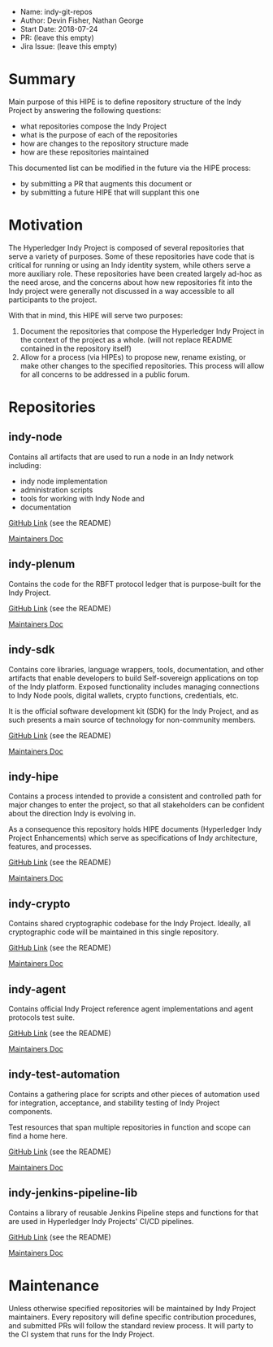 - Name: indy-git-repos
- Author: Devin Fisher, Nathan George
- Start Date: 2018-07-24
- PR: (leave this empty)
- Jira Issue: (leave this empty)

# Summary
[summary]: #summary

Main purpose of this HIPE is to define repository structure of the Indy Project by answering the following questions:
- what repositories compose the Indy Project
- what is the purpose of each of the repositories
- how are changes to the repository structure made
- how are these repositories maintained

This documented list can be modified in the future via the HIPE process:
- by submitting a PR that augments this document or 
- by submitting a future HIPE that will supplant this one

# Motivation
[motivation]: #motivation

The Hyperledger Indy Project is composed of several repositories that serve a variety of purposes. Some of these 
repositories have code that is critical for running or using an Indy identity system, while others serve a more auxiliary
role. These repositories have been created largely ad-hoc as the need arose, and the concerns about how new repositories
fit into the Indy project were generally not discussed in a way accessible to all participants to the project. 

With that in mind, this HIPE will serve two purposes:
1. Document the repositories that compose the Hyperledger Indy Project in the context of the project as a whole. (will 
not replace README contained in the repository itself)
2. Allow for a process (via HIPEs) to propose new, rename existing, or make other changes to the specified repositories.
This process will allow for all concerns to be addressed in a public forum.

# Repositories
[repositories]: #repositories

## indy-node
 
Contains all artifacts that are used to run a node in an Indy network including:
- indy node implementation
- administration scripts
- tools for working with Indy Node and 
- documentation

[GitHub Link](https://github.com/hyperledger/indy-node) (see the README)

[Maintainers Doc](https://github.com/hyperledger/indy-node/blob/master/MAINTAINERS.md)

## indy-plenum
 
Contains the code for the RBFT protocol ledger that is purpose-built for the Indy Project.

[GitHub Link](https://github.com/hyperledger/indy-plenum) (see the README)

[Maintainers Doc](https://github.com/hyperledger/indy-plenum/blob/master/MAINTAINERS.md)

## indy-sdk

Contains core libraries, language wrappers, tools, documentation, and other artifacts that enable developers to build
Self-sovereign applications on top of the Indy platform. Exposed functionality includes managing connections to Indy 
Node pools, digital wallets, crypto functions, credentials, etc.

It is the official software development kit (SDK) for the Indy Project, and as such presents a main source of technology
for non-community members.

[GitHub Link](https://github.com/hyperledger/indy-sdk) (see the README)

[Maintainers Doc](https://github.com/hyperledger/indy-sdk/blob/master/MAINTAINERS.md)

## indy-hipe

Contains a process intended to provide a consistent and controlled path for major changes to enter the project, so 
that all stakeholders can be confident about the direction Indy is evolving in.

As a consequence this repository holds HIPE documents (Hyperledger Indy Project Enhancements) which serve as
specifications of Indy architecture, features, and processes.

[GitHub Link](https://github.com/hyperledger/indy-hipe) (see the README)

[Maintainers Doc](https://github.com/hyperledger/indy-hipe/blob/master/MAINTAINERS.md)

## indy-crypto

Contains shared cryptographic codebase for the Indy Project. Ideally, all cryptographic code will be maintained in
this single repository.

[GitHub Link](https://github.com/hyperledger/indy-crypto) (see the README)

[Maintainers Doc](https://github.com/hyperledger/indy-crypto/blob/master/MAINTAINERS.md)

## indy-agent

Contains official Indy Project reference agent implementations and agent protocols test suite.

[GitHub Link](https://github.com/hyperledger/indy-agent) (see the README)

[Maintainers Doc](https://github.com/hyperledger/indy-agent/blob/master/MAINTAINERS.md)

## indy-test-automation

Contains a gathering place for scripts and other pieces of automation used for integration, acceptance, and
stability testing of Indy Project components.

Test resources that span multiple repositories in function and scope can find a home here.  

[GitHub Link](https://github.com/hyperledger/indy-test-automation) (see the README)

[Maintainers Doc](https://github.com/hyperledger/indy-test-automation/blob/master/MAINTAINERS.md)

## indy-jenkins-pipeline-lib

Contains a library of reusable Jenkins Pipeline steps and functions for that are used in Hyperledger Indy Projects' CI/CD 
pipelines. 

[GitHub Link](https://github.com/hyperledger/indy-jenkins-pipeline-lib) (see the README)

[Maintainers Doc](https://github.com/hyperledger/indy-jenkins-pipeline-lib/blob/master/MAINTAINERS.md)

# Maintenance
[maintenance]: #maintenance

Unless otherwise specified repositories will be maintained by Indy Project maintainers. Every repository will define
specific contribution procedures, and submitted PRs will follow the standard review process. It will party to the CI 
system that runs for the Indy Project.

